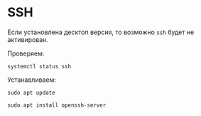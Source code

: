 # SSH 

Если установлена десктоп версия, то возможно `ssh` будет не активирован.

Проверяем:

```
systemctl status ssh
```

Устанавливаем:

```
sudo apt update
```
```
sudo apt install openssh-server
```